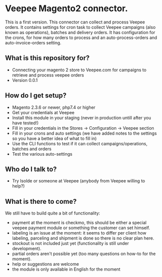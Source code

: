 # Veepee Magento2 connector.

This is a first version. This connector can collect and process Veepee orders. It contains settings for 
cron task to collect Veepee campaigns (also known as operations), batches and delivery orders. It has configuration for 
the crons, for how many orders to process and an auto-process-orders and auto-invoice-orders setting.

## What is this repository for?

* Connecting your magento 2 store to Veepee.com for campaigns to retrieve and process veepee orders
* Version 0.0.1

## How do I get setup?

* Magento 2.3.6 or newer, php7.4 or higher
* Get your credentials at Veepee
* Install this module in your staging (never in production untill after you have tested!)
* Fill in your credentials in the Stores -> Configuration -> Veepee section
* Fill in your crons and auto settings (we have added notes to the settings so you have a better idea of what to fill in)
* Use the CLI functions to test if it can collect campaigns/operations, batches and orders
* Test the various auto-settings

## Who do I talk to?

* Try Isolde or someone at Veepee (anybody from Veepee willing to help?)

## What is there to come?

We still have to build quite a bit of functionality:

* payment at the moment is checkmo, this should be either a special veepee payment module or something the customer can set himself.
* labeling is an issue at the moment: it seems to differ per client how labeling, parceling and shipment is done so there is no clear plan here.
* stockout is not included just yet (functionality is still under development).
* partial orders aren't possible yet (too many questions on how-to for the moment).
* help or suggestions are welcome
* the module is only available in English for the moment
